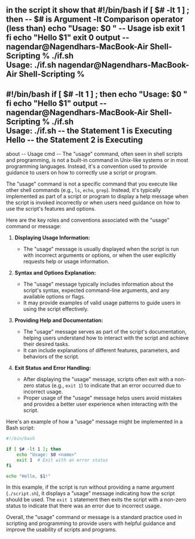 in the script it show that 
#!/bin/bash
if [ $# -lt 1 ] ; then -- $# is Argument -lt Comparison operator (less than)
 echo "Usage: $0 <name>" -- Usage isb 
exit 1
fi
echo "Hello $1"
exit 0
output -- 
nagendar@Nagendhars-MacBook-Air Shell-Scripting % ./if.sh   
Usage: ./if.sh <name>
nagendar@Nagendhars-MacBook-Air Shell-Scripting % 
------------------------------------------------------------------------
#!/bin/bash
if [ $# -lt 1 ] ; then 
echo "Usage: $0 <name>"
fi
echo "Hello $1"
output -- 
nagendar@Nagendhars-MacBook-Air Shell-Scripting % ./if.sh    
Usage: ./if.sh <name>  -- the Statement 1 is Executing
Hello   -- the Statement 2 is Executing
----------------------------------------------------------------------------
about -- Usage cmd --
The "usage" command, often seen in shell scripts and programming, is not a built-in command in Unix-like systems or in most programming languages. Instead, it's a convention used to provide guidance to users on how to correctly use a script or program.

The "usage" command is not a specific command that you execute like other shell commands (e.g., `ls`, `echo`, `grep`). Instead, it's typically implemented as part of a script or program to display a help message when the script is invoked incorrectly or when users need guidance on how to use the script's features and options.

Here are the key roles and conventions associated with the "usage" command or message:

1. **Displaying Usage Information:**
   - The "usage" message is usually displayed when the script is run with incorrect arguments or options, or when the user explicitly requests help or usage information.

2. **Syntax and Options Explanation:**
   - The "usage" message typically includes information about the script's syntax, expected command-line arguments, and any available options or flags.
   - It may provide examples of valid usage patterns to guide users in using the script effectively.

3. **Providing Help and Documentation:**
   - The "usage" message serves as part of the script's documentation, helping users understand how to interact with the script and achieve their desired tasks.
   - It can include explanations of different features, parameters, and behaviors of the script.

4. **Exit Status and Error Handling:**
   - After displaying the "usage" message, scripts often exit with a non-zero status (e.g., `exit 1`) to indicate that an error occurred due to incorrect usage.
   - Proper usage of the "usage" message helps users avoid mistakes and provides a better user experience when interacting with the script.

Here's an example of how a "usage" message might be implemented in a Bash script:

```bash
#!/bin/bash

if [ $# -lt 1 ]; then
    echo "Usage: $0 <name>"
    exit 1  # Exit with an error status
fi

echo "Hello, $1!"
```

In this example, if the script is run without providing a name argument (`./script.sh`), it displays a "usage" message indicating how the script should be used. The `exit 1` statement then exits the script with a non-zero status to indicate that there was an error due to incorrect usage.

Overall, the "usage" command or message is a standard practice used in scripting and programming to provide users with helpful guidance and improve the usability of scripts and programs.